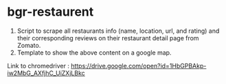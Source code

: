 # bgr-restaurent
01. Script to scrape all restaurants info (name, location, url, and rating) and their corresponding reviews on their restaurant detail page from Zomato.
02. Template to show the above content on a google map.

Link to chromedriver : https://drive.google.com/open?id=1HbGPBAkp-iw2MbG_AXfjhC_UiZXjLBkc
